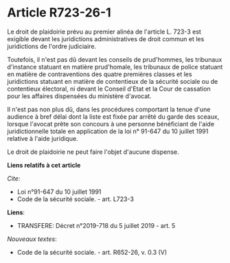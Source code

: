 # Article R723-26-1

Le droit de plaidoirie prévu au premier alinéa de l'article L. 723-3 est exigible devant les juridictions administratives de
droit commun et les juridictions de l'ordre judiciaire. 

Toutefois, il n'est pas dû devant les conseils de prud'hommes, les tribunaux d'instance statuant en matière prud'homale, les
tribunaux de police statuant en matière de contraventions des quatre premières classes et les juridictions statuant en
matière de contentieux de la sécurité sociale ou de contentieux électoral, ni devant le Conseil d'Etat et la Cour de
cassation pour les affaires dispensées du ministère d'avocat. 

Il n'est pas non plus dû, dans les procédures comportant la tenue d'une audience à bref délai dont la liste est fixée par
arrêté du garde des sceaux, lorsque l'avocat prête son concours à une personne bénéficiant de l'aide juridictionnelle totale
en application de la loi n° 91-647 du 10 juillet 1991 relative à l'aide juridique. 

Le droit de plaidoirie ne peut faire l'objet d'aucune dispense.

**Liens relatifs à cet article**

_Cite_:

  - Loi n°91-647 du 10 juillet 1991
  - Code de la sécurité sociale. - art. L723-3

**Liens**:

  - TRANSFERE: Décret n°2019-718 du 5 juillet 2019 - art. 5

_Nouveaux textes_:

  - Code de la sécurité sociale. - art. R652-26, v. 0.3 (V)

